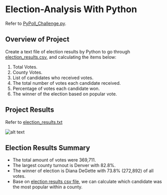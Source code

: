 # Election-Analysis With Python
Refer to [PyPoll_Challenge.py](../main/PyPoll_Challenge.py).

## Overview of Project
Create a text file of election results by Python to go through [election_results.csv](../main/Resources/election_results.csv), and calculating the items below:
  1. Total Votes.
  2. County Votes.
  3. List of candidates who received votes.
  4. The total number of votes each candidate received.
  5. Percentage of votes each candidate won.
  6. The winner of the election based on popular vote.
  
## Project Results
  Refer to [election_results.txt](../main/analysis/election_results.txt)

  ![alt text](../main/Resources/election_results.png "Election Results")
  
## Election Results Summary
  - The total amount of votes were 369,711. 
  - The largest county turnout is Denver with 82.8%.
  - The winner of election is Diana DeGette with 73.8% (272,892) of all votes.
  - Base on [election results csv file](../main/Resources/election_results.csv), we can calculate which candidate was the most popular within a county. 
  
